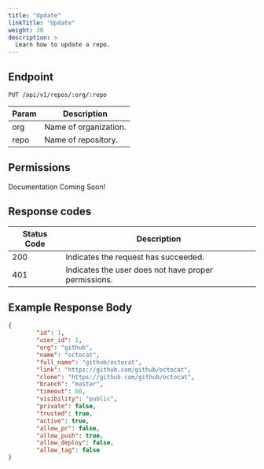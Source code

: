 ```yaml
---
title: "Update"
linkTitle: "Update"
weight: 30
description: >
  Learn how to update a repo.
---
```


## Endpoint

```
PUT /api/v1/repos/:org/:repo
```

| Param | Description |
|---|---|
| org | Name of organization. |
| repo | Name of repository. |
## Permissions

Documentation Coming Soon!

## Response codes

| Status Code | Description |
|---|---|
| 200 | Indicates the request has succeeded. |
| 401 | Indicates the user does not have proper permissions. |

## Example Response Body

```json
{
		"id": 1,
		"user_id": 1,
		"org": "github",
		"name": "octocat",
		"full_name": "github/octocat",
		"link": "https://github.com/github/octocat",
		"clone": "https://github.com/github/octocat",
		"branch": "master",
		"timeout": 60,
		"visibility": "public",
		"private": false,
		"trusted": true,
		"active": true,
		"allow_pr": false,
		"allow_push": true,
		"allow_deploy": false,
		"allow_tag": false
}
```
